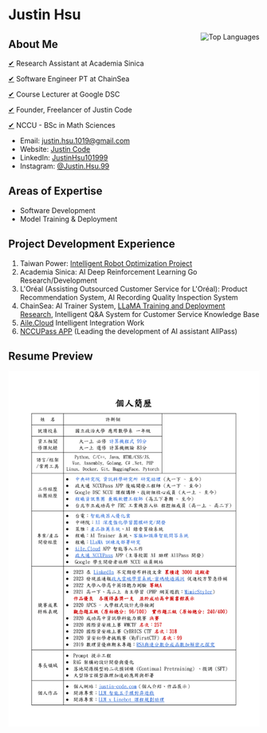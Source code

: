 # Justin Hsu

<a href="https://github.com/JustinHsu1019/JustinHsu1019/blob/main/Top_Lang.md">
  <img align="right" src="https://justinhsu-stats.vercel.app/api/top-langs/?username=JustinHsu1019&hide=html" alt="Top Languages" />
</a>

## About Me

[✔](https://iis.sinica.edu.tw/zh/index.html) Research Assistant at Academia Sinica

[✔](https://www.chainsea.com.tw) Software Engineer PT at ChainSea

[✔](https://gdsc.community.dev/national-chengchi-university) Course Lecturer at Google DSC

[✔](https://www.tasker.com.tw/workroom/Gm0Pr0) Founder, Freelancer of Justin Code

[✔](https://ms.nccu.edu.tw) NCCU - BSc in Math Sciences

- Email: [justin.hsu.1019@gmail.com](mailto:justin.hsu.1019@gmail.com)
- Website: [Justin Code](https://justin-code.com)
- LinkedIn: [JustinHsu101999](https://www.linkedin.com/in/justinhsu101999/)
- Instagram: [@Justin.Hsu.99](https://www.instagram.com/justin.hsu.99/)

## Areas of Expertise

- Software Development 
- Model Training & Deployment 

## Project Development Experience
1. Taiwan Power: [Intelligent Robot Optimization Project](https://smartrobot.taipower.com.tw/Webhook/?eservice=TPCWEB)
2. Academia Sinica: AI Deep Reinforcement Learning Go Research/Development
3. L'Oréal (Assisting Outsourced Customer Service for L'Oréal): Product Recommendation System, AI Recording Quality Inspection System
4. ChainSea: AI Trainer System, [LLaMA Training and Deployment Research](https://github.com/JustinHsu1019/LLaMA-Deploy-Train), Intelligent Q&A System for Customer Service Knowledge Base
5. [Aile.Cloud](https://www.aile.cloud/) Intelligent Integration Work
6. [NCCUPass APP](https://nccupass.com/) (Leading the development of AI assistant AllPass)

## Resume Preview

<a href="https://github.com/JustinHsu1019/JustinHsu1019/raw/main/JustinHsu_Resume.pdf">
  <img src="https://github.com/JustinHsu1019/JustinHsu1019/raw/main/JustinHsu_Resume.png" alt="Justin Hsu Resume Preview" />
</a>

